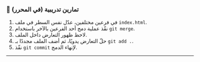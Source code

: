 ### 🧪 تمارين تدريبية (في المحرر)
1.  في فرعين مختلفين، عدّل نفس السطر في ملف `index.html`.
2.  نفّذ عملية دمج أحد الفرعين بالآخر باستخدام `git merge`.
3.  لاحظ ظهور التعارض داخل الملف.
4.  حلّ التعارض يدويًا، ثم أضف الملف مجددًا بـ `git add .`.
5.  نفّذ `git commit` لإنهاء الدمج.

---